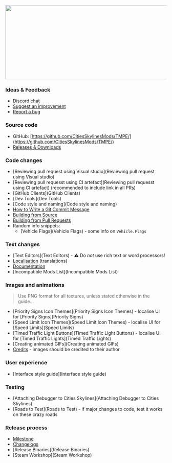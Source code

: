 <p align="center"><img src="https://user-images.githubusercontent.com/16494272/59316295-ee189d00-8c7a-11e9-93a2-266292b6f3e9.png" width="740" height="232" /></p>

### Ideas & Feedback

* [Discord chat](https://discord.gg/faKUnST)
* [Suggest an improvement](https://github.com/CitiesSkylinesMods/TMPE/issues/new?labels=feature%2C+triage&template=feature-request.md)
* [Report a bug](https://github.com/CitiesSkylinesMods/TMPE/wiki/Report-a-Bug)

### Source code

* GitHub: [https://github.com/CitiesSkylinesMods/TMPE/](https://github.com/CitiesSkylinesMods/TMPE/)
* [Releases & Downloads](https://github.com/CitiesSkylinesMods/TMPE/releases)

### Code changes

* [Reviewing pull request using Visual studio](Reviewing pull request using Visual studio)
* [Reviewing pull requesst using CI artefact](Reviewing pull requesst using CI artefact) (recommended to include link in all PRs)
* [GitHub Clients](GitHub Clients)
* [Dev Tools](Dev Tools)
* [Code style and naming](Code style and naming)
* [How to Write a Git Commit Message](https://chris.beams.io/posts/git-commit/)
* [Building from Source](https://github.com/CitiesSkylinesMods/TMPE/blob/master/docs/BUILDING_INSTRUCTIONS.md)
* [Building from Pull Requests](https://github.com/CitiesSkylinesMods/TMPE/blob/master/docs/PR_REVIEW_INSTRUCTIONS.md)
* Random info snippets:
    * [Vehicle Flags](Vehicle Flags) - some info on `Vehicle.Flags`

### Text changes

* [Text Editors](Text Editors) - ⚠️ Do _not_ use rich text or word processors!
* [Localisation](Localisation) (translations)
* [Documentation](Documentation)
* [Incompatible Mods List](Incompatible Mods List)

### Images and animations

> Use PNG format for all textures, unless stated otherwise in the guide...

* [Priority Signs Icon Themes](Priority Signs Icon Themes) - localise UI for [Priority Signs](Priority Signs)
* [Speed Limit Icon Themes](Speed Limit Icon Themes) - localise UI for [Speed Limits](Speed Limits)
* [Timed Traffic Light Buttons](Timed Traffic Light Buttons) - localise UI for [Timed Traffic Lights](Timed Traffic Lights)
* [Creating animated GIFs](Creating animated GIFs)
* [Credits](Credits) - images should be credited to their author

### User experience

* [Interface style guide](Interface style guide)

### Testing

* [Attaching Debugger to Cities Skylines](Attaching Debugger to Cities Skylines)
* [Roads to Test](Roads to Test) - if major changes to code, test it works on these crazy roads

### Release process

* [Milestone](Milestone)
* [Changelogs](Changelogs)
* [Release Binaries](Release Binaries)
* [Steam Workshop](Steam Workshop)